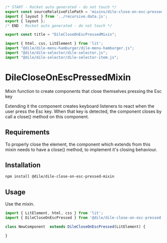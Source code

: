 ```js server
/* START - Rocket auto generated - do not touch */
export const sourceRelativeFilePath = 'mixins/dile-close-on-esc-pressed-mixin.rocket.md';
import { layout } from '../recursive.data.js';
export { layout };
/* END - Rocket auto generated - do not touch */

export const title = "DileCloseOnEscPressedMixin";

```

```js script
import { html, css, LitElement } from 'lit'; 
import "@dile/dile-menu-hamburger/dile-menu-hamburger.js";
import "@dile/dile-selector/dile-selector.js";
import "@dile/dile-selector/dile-selector-item.js";
```

# DileCloseOnEscPressedMixin

Mixin function to create components that close themselves pressing the Esc key

Extending it the component creates keyboard listeners to react when the user press the Esc key. When that key is detected, the component closes by call a close() method on this component.

## Requirements

To properly close the element, the component which extends from this mixin needs to have a close() method, to implement it's closing behaviour.

## Installation

```bash
npm install @dile/dile-close-on-esc-pressed-mixin
```

## Usage

Use the mixin.

```javascript
import { LitElement, html, css } from 'lit';
import { DileCloseOnEscPressed } from '@dile/dile-close-on-esc-pressed-mixin';

class NewComponent  extends DileCloseOnEscPressed(LitElement) {

}
```



